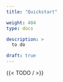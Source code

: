 ```yaml
---
title: "Quickstart"

weight: 404
type: docs

description: >
  to do

draft: true
---
```


{{< TODO / >}}